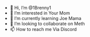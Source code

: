 - 👋 Hi, I’m @1Brenny1
- 👀 I’m interested in Your Mom
- 🌱 I’m currently learning Joe Mama
- 💞️ I’m looking to collaborate on Meth
- 📫 How to reach me Via Discord

<!---
1Brenny1/1Brenny1 is a ✨ special ✨ repository because its `README.md` (this file) appears on your GitHub profile.
You can click the Preview link to take a look at your changes.
--->
